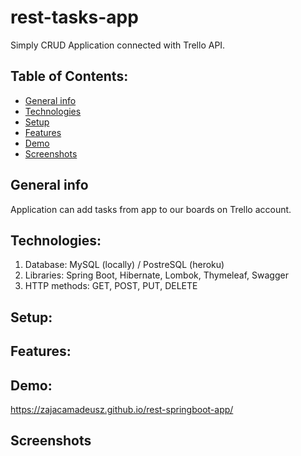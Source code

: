 # rest-tasks-app
Simply CRUD Application connected with Trello API.

## Table of Contents:
* [General info](#general-info)
* [Technologies](#technologies)
* [Setup](#setup)
* [Features](#features)
* [Demo](#demo)
* [Screenshots](#screenshots)

## General info
Application can add tasks from app to our boards on Trello account.

## Technologies:
1. Database: MySQL (locally) / PostreSQL (heroku)
2. Libraries: Spring Boot, Hibernate, Lombok, Thymeleaf, Swagger
3. HTTP methods: GET, POST, PUT, DELETE

## Setup:

## Features:

## Demo:
https://zajacamadeusz.github.io/rest-springboot-app/

## Screenshots
